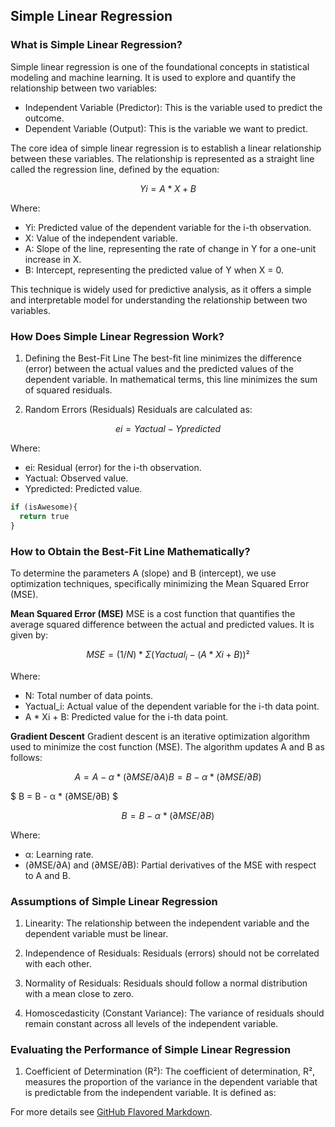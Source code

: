 ## Simple Linear Regression

### What is Simple Linear Regression?

Simple linear regression is one of the foundational concepts in statistical modeling and machine learning. It is used to explore and quantify the relationship between two variables:

- Independent Variable (Predictor): This is the variable used to predict the outcome.
- Dependent Variable (Output): This is the variable we want to predict.

The core idea of simple linear regression is to establish a linear relationship between these variables. The relationship is represented as a straight line called the regression line, defined by the equation:

```math
Yi = A * X + B
```

Where:
- Yi: Predicted value of the dependent variable for the i-th observation.
- X: Value of the independent variable.
- A: Slope of the line, representing the rate of change in Y for a one-unit increase in X.
- B: Intercept, representing the predicted value of Y when X = 0.​

This technique is widely used for predictive analysis, as it offers a simple and interpretable model for understanding the relationship between two variables.

### How Does Simple Linear Regression Work?

1. Defining the Best-Fit Line
The best-fit line minimizes the difference (error) between the actual values and the predicted values of the dependent variable. In mathematical terms, this line minimizes the sum of squared residuals.

2. Random Errors (Residuals)
Residuals are calculated as:

```math
ei = Yactual - Ypredicted
```

Where:

- ei: Residual (error) for the i-th observation.
- Yactual: Observed value.
- Ypredicted: Predicted value.

```python
if (isAwesome){
  return true
}
```

### How to Obtain the Best-Fit Line Mathematically?

To determine the parameters A (slope) and B (intercept), we use optimization techniques, specifically minimizing the Mean Squared Error (MSE).

**Mean Squared Error (MSE)**
MSE is a cost function that quantifies the average squared difference between the actual and predicted values. It is given by:

```math
MSE = (1/N) * Σ(Yactual_i - (A * Xi + B))²
```

Where:

- N: Total number of data points.
- Yactual_i: Actual value of the dependent variable for the i-th data point.
- A * Xi + B: Predicted value for the i-th data point.

**Gradient Descent**
Gradient descent is an iterative optimization algorithm used to minimize the cost function (MSE). The algorithm updates A and B as follows:

```math
A = A - α * (∂MSE/∂A)
B = B - α * (∂MSE/∂B)
```

$ B = B - α * (∂MSE/∂B) $

$$ B = B - α * (∂MSE/∂B) $$

Where:

- α: Learning rate.
- (∂MSE/∂A) and (∂MSE/∂B): Partial derivatives of the MSE with respect to A and B.

### Assumptions of Simple Linear Regression

1. Linearity:
The relationship between the independent variable and the dependent variable must be linear.

2. Independence of Residuals:
Residuals (errors) should not be correlated with each other.

3. Normality of Residuals:
Residuals should follow a normal distribution with a mean close to zero.

4. Homoscedasticity (Constant Variance):
The variance of residuals should remain constant across all levels of the independent variable.

### Evaluating the Performance of Simple Linear Regression

1. Coefficient of Determination (R²):
The coefficient of determination, R², measures the proportion of the variance in the dependent variable that is predictable from the independent variable. It is defined as:

<!-- <img src="images/dummy_thumbnail.jpg?raw=true"/> -->

For more details see [GitHub Flavored Markdown](https://guides.github.com/features/mastering-markdown/).